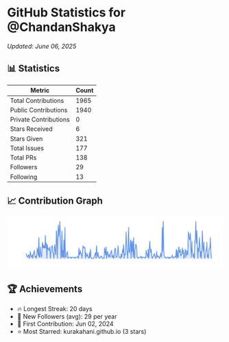 # GitHub Statistics for @ChandanShakya
*Updated: June 06, 2025*

## 📊 Statistics
| Metric | Count |
|--------|--------|
| Total Contributions | 1965 |
| Public Contributions | 1940 |
| Private Contributions | 0 |
| Stars Received | 6 |
| Stars Given | 321 |
| Total Issues | 177 |
| Total PRs | 138 |
| Followers | 29 |
| Following | 13 |

## 📈 Contribution Graph

![Contribution Graph](./contribution_graph.png)

## 🏆 Achievements

- 🔥 Longest Streak: 20 days
- 👥 New Followers (avg): 29 per year
- 📅 First Contribution: Jun 02, 2024
- ⭐ Most Starred: kurakahani.github.io (3 stars)
